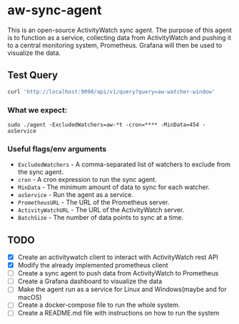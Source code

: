 # aw-sync-agent

This is an open-source ActivityWatch sync agent. The purpose of this agent is to function as a service, collecting data from ActivityWatch and pushing it to a central monitoring system, Prometheus. Grafana will then be used to visualize the data.

## Test Query

```bash
curl 'http://localhost:9090/api/v1/query?query=aw-watcher-window'
```

### What we expect:

    sudo ./agent -ExcludedWatchers=aw-*t -cron=**** -MinData=454 -asService
### Useful flags/env arguments
- `ExcludedWatchers` - A comma-separated list of watchers to exclude from the sync agent.
- `cron` - A cron expression to run the sync agent.
- `MinData` - The minimum amount of data to sync for each watcher.
- `asService` - Run the agent as a service.
- `PrometheusURL` - The URL of the Prometheus server.
- `ActivityWatchURL` - The URL of the ActivityWatch server.
- `BatchSize` - The number of data points to sync at a time.
## TODO

- [x] Create an activitywatch client to interact with ActivityWatch rest API
- [x] Modify the already implemented prometheus client
- [ ] Create a sync agent to push data from ActivityWatch to Prometheus
- [ ] Create a Grafana dashboard to visualize the data
- [ ] Make the agent run as a service for Linux and Windows(maybe and for macOS)
- [ ] Create a docker-compose file to run the whole system.
- [ ] Create a README.md file with instructions on how to run the system